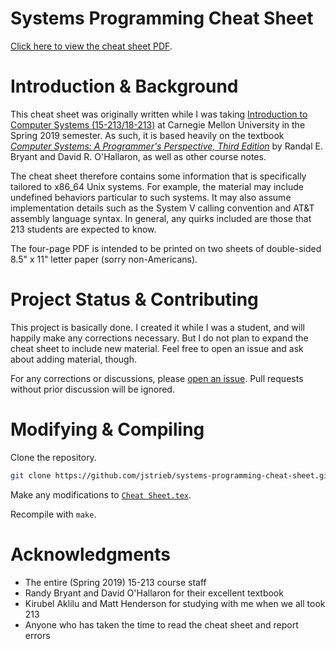 # Systems Programming Cheat Sheet

[Click here to view the cheat sheet
PDF](https://github.com/jstrieb/systems-programming-cheat-sheet/raw/master/Cheat%20Sheet.pdf).

# Introduction & Background

This cheat sheet was originally written while I was taking [Introduction to
Computer Systems (15-213/18-213)](https://www.cs.cmu.edu/~213/) at Carnegie
Mellon University in the Spring 2019 semester. As such, it is based heavily on
the textbook *[Computer Systems: A Programmer's Perspective, Third
Edition](http://csapp.cs.cmu.edu/)* by Randal E. Bryant and David R.
O'Hallaron, as well as other course notes. 

The cheat sheet therefore contains some information that is specifically
tailored to x86_64 Unix systems. For example, the material may include
undefined behaviors particular to such systems. It may also assume
implementation details such as the System V calling convention and AT&T
assembly language syntax. In general, any quirks included are those that 213
students are expected to know.

The four-page PDF is intended to be printed on two sheets of double-sided 8.5" x
11" letter paper (sorry non-Americans).

# Project Status & Contributing

This project is basically done. I created it while I was a student, and will
happily make any corrections necessary. But I do not plan to expand the cheat
sheet to include new material. Feel free to open an issue and ask about adding
material, though.

For any corrections or discussions, please [open an
issue](https://github.com/jstrieb/systems-programming-cheat-sheet/issues/new).
Pull requests without prior discussion will be ignored.

# Modifying & Compiling

Clone the repository.

``` bash
git clone https://github.com/jstrieb/systems-programming-cheat-sheet.git && cd systems-programming-cheat-sheet
```

Make any modifications to [`Cheat
Sheet.tex`](https://github.com/jstrieb/systems-programming-cheat-sheet/blob/master/Cheat%20Sheet.tex).

Recompile with `make`.

# Acknowledgments 

- The entire (Spring 2019) 15-213 course staff
- Randy Bryant and David O'Hallaron for their excellent textbook
- Kirubel Aklilu and Matt Henderson for studying with me when we all took 213
- Anyone who has taken the time to read the cheat sheet and report errors
